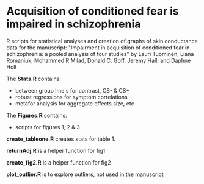 # Acquisition of conditioned fear is impaired in schizophrenia

R scripts for statistical analyses and creation of graphs of skin conductance data for the manuscript:
"Impairment in acquisition of conditioned fear in schizophrenia: a pooled analysis of four studies"
by Lauri Tuominen, Liana Romaniuk, Mohammed R Milad, Donald C. Goff, Jeremy Hall, and Daphne Holt

The __Stats.R__ contains:
* between group lme's for contrast, CS- & CS+
* robust regressions for symptom correlations
* metafor analysis for aggregate effects size, etc

The __Figures.R__ contains:
* scripts for figures 1, 2 & 3

__create_tableone.R__ creates stats for table 1.

__returnAdj.R__ is a helper function for fig1

__create_fig2.R__ is a helper function for fig2

__plot_outlier.R__ is to explore outliers, not used in the manuscript
